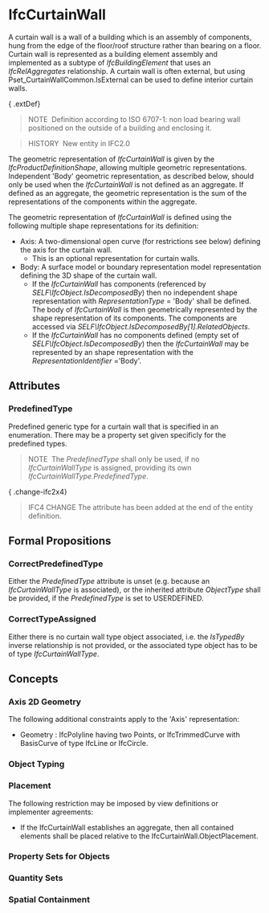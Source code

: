 # IfcCurtainWall

A curtain wall is a wall of a building which is an assembly of components, hung from the edge of the floor/roof structure rather than bearing on a floor. Curtain wall is represented as a building element assembly and implemented as a subtype of _IfcBuildingElement_ that uses an _IfcRelAggregates_ relationship. A curtain wall is often external, but using Pset_CurtainWallCommon.IsExternal can be used to define interior curtain walls. 

{ .extDef}
> NOTE&nbsp; Definition according to ISO 6707-1: non load bearing wall positioned on the outside of a building and enclosing it.

> HISTORY&nbsp; New entity in IFC2.0

The geometric representation of _IfcCurtainWall_ is given by the _IfcProductDefinitionShape_, allowing multiple geometric representations. Independent 'Body' geometric representation, as described below, should only be used when the _IfcCurtainWall_ is not defined as an aggregate. If defined as an aggregate, the geometric representation is the sum of the representations of the components within the aggregate.

The geometric representation of _IfcCurtainWall_ is defined using the following multiple shape representations for its definition:

* Axis: A two-dimensional open curve (for restrictions see below) defining the axis for the curtain wall. 
    * This is an optional representation for curtain walls. 
* Body: A surface model or boundary representation model representation defining the 3D shape of the curtain wall. 
    * If the _IfcCurtainWall_ has components (referenced by _SELF\IfcObject.IsDecomposedBy_) then no independent shape representation with _RepresentationType_ = 'Body' shall be defined. The body of _IfcCurtainWall_ is then geometrically represented by the shape representation of its components. The components are accessed via _SELF\IfcObject.IsDecomposedBy[1].RelatedObjects_. 
    * If the _IfcCurtainWall_ has no components defined (empty set of _SELF\IfcObject.IsDecomposedBy_) then the _IfcCurtainWall_ may be represented by an shape representation with the _RepresentationIdentifier_ ='Body'.

## Attributes

### PredefinedType
Predefined generic type for a curtain wall that is specified in an enumeration. There may be a property set given specificly for the predefined types.
> NOTE&nbsp; The _PredefinedType_ shall only be used, if no _IfcCurtainWallType_ is assigned, providing its own _IfcCurtainWallType.PredefinedType_.

{ .change-ifc2x4}
> IFC4 CHANGE The attribute has been added at the end of the entity definition.

## Formal Propositions

### CorrectPredefinedType
Either the _PredefinedType_ attribute is unset (e.g. because an _IfcCurtainWallType_ is associated), or the inherited attribute _ObjectType_ shall be provided, if the _PredefinedType_ is set to USERDEFINED.

### CorrectTypeAssigned
Either there is no curtain wall type object associated, i.e. the _IsTypedBy_ inverse relationship is not provided, or the associated type object has to be of type _IfcCurtainWallType_.

## Concepts

### Axis 2D Geometry

The following additional constraints apply to the 'Axis' 
representation:


* Geometry : IfcPolyline having two Points, or
IfcTrimmedCurve with BasisCurve of type 
IfcLine or IfcCircle.



### Object Typing


### Placement

The following restriction may be imposed by view definitions or implementer agreements:


* If the IfcCurtainWall establishes an aggregate, then
all contained elements shall be placed relative to the
IfcCurtainWall.ObjectPlacement.



### Property Sets for Objects


### Quantity Sets


### Spatial Containment


